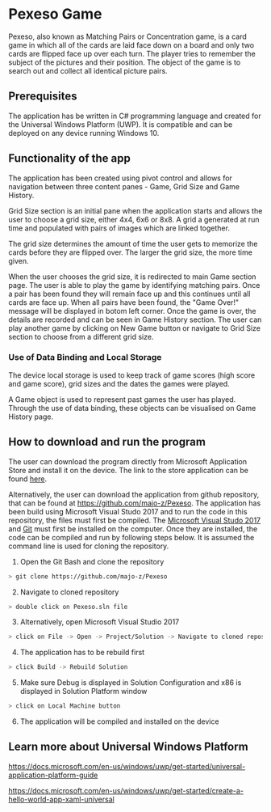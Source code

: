 # Pexeso Game
Pexeso, also known as Matching Pairs or Concentration game, is a card game in which all of the cards are laid face down on a board and only two cards are flipped face up over each turn. The player tries to remember the subject of the pictures and their position. The object of the game is to search out and collect all identical picture pairs. 

## Prerequisites
The application has be written in C# programming language and created for the Universal Windows Platform (UWP). It is compatible and can be deployed on any device running Windows 10. 

## Functionality of the app

The application has been created using pivot control and allows for navigation between three content panes - Game, Grid Size and Game History.

Grid Size section is an initial pane when the application starts and allows the user to choose a grid size, either 4x4, 6x6 or 8x8. A grid a generated at run time and populated with pairs of images which are linked together.

The grid size determines the amount of time the user gets to memorize the cards before they are flipped over. The larger the grid size, the more time given.

When the user chooses the grid size, it is redirected to main Game section page. The user is able to play the game by identifying matching pairs. Once a pair has been found they will remain face up and this continues until all cards are face up. When all pairs have been found, the "Game Over!" message will be displayed in botom left corner. Once the game is over, the details are recorded and can be seen in Game History section. The user can play another game by clicking on New Game button or navigate to Grid Size section to choose from a different grid size. 

### Use of Data Binding and Local Storage

The device local storage is used to keep track of game scores (high score and game score), grid sizes and the dates the games were played.

A Game object is used to represent past games the user has played. Through the use of data binding, these objects can be visualised on Game History page.

## How to download and run the program

The user can download the program directly from Microsoft Application Store and install it on the device. The link to the store application can be found [here](https://www.microsoft.com/store/apps/9P5B0X5PTRJ8).

Alternatively, the user can download the application from github repository, that can be found at https://github.com/majo-z/Pexeso. The application has been build using Microsoft Visual Studo 2017 and to run the code in this repository, the files must first be compiled. The [Microsoft Visual Studo 2017](https://www.visualstudio.com/downloads/) and [Git](https://git-scm.com/) must first be installed on the computer. Once they are installed, the code can be compiled and run by following steps below. It is assumed the command line is used for cloning the repository.

1. Open the Git Bash and clone the repository 
```bash
> git clone https://github.com/majo-z/Pexeso
```
2. Navigate to cloned repository 
```bash
> double click on Pexeso.sln file 
```
3. Alternatively, open Microsoft Visual Studio 2017
```bash
> click on File -> Open -> Project/Solution -> Navigate to cloned repository folder -> Pexeso.sln
```
4. The application has to be rebuild first
```bash
> click Build -> Rebuild Solution
```
5. Make sure Debug is displayed in Solution Configuration and x86 is displayed in Solution Platform window
```bash
> click on Local Machine button
```
6. The application will be compiled and installed on the device

## Learn more about Universal Windows Platform
https://docs.microsoft.com/en-us/windows/uwp/get-started/universal-application-platform-guide

https://docs.microsoft.com/en-us/windows/uwp/get-started/create-a-hello-world-app-xaml-universal